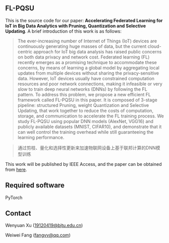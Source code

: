 ## FL-PQSU

This is the source code for our paper: **Accelerating Federated Learning for IoT in Big Data Analytics with Pruning, Quantization and Selective Updating**. A brief introduction of this work is as follows:

> The ever-increasing number of Internet of Things (IoT) devices are continuously generating huge masses of data, but the current cloud-centric approach for IoT big data analysis has raised public
concerns on both data privacy and network cost. Federated learning (FL) recently emerges as a promising technique to accommodate these concerns, by means of learning a global model by aggregating local
updates from multiple devices without sharing the privacy-sensitive data. However, IoT devices usually have constrained computation resources and poor network connections, making it infeasible or very slow
to train deep neural networks (DNNs) by following the FL pattern. To address this problem, we propose a new efficient FL framework called FL-PQSU in this paper. It is composed of 3-stage pipeline: structured
Pruning, weight Quantization and Selective Updating, that work together to reduce the costs of computation, storage, and communication to accelerate the FL training process. We study FL-PQSU using popular DNN
models (AlexNet, VGG16) and publicly available datasets (MNIST, CIFAR10), and demonstrate that it can well control the training overhead while still guaranteeing the learning performance.

> 通过剪枝、量化和选择性更新来加速物联网设备上基于联邦计算的DNN模型训练

This work will be published by IEEE Access, and the paper can be obtained from [here](https://doi.org/10.1109/ACCESS.2021.3063291).

## Required software

PyTorch

## Contact

Wenyuan Xu (19120419@bjtu.edu.cn)

Weiwei Fang (fangvv@qq.com)

